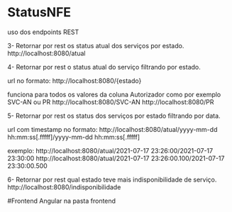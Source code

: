 # StatusNFE

uso dos endpoints REST

3- Retornar por rest os status atual dos serviços por estado.
http://localhost:8080/atual

4- Retornar por rest o status atual do serviço filtrando por estado.

url no formato:
http://localhost:8080/{estado}

funciona para todos os valores da coluna Autorizador como por exemplo SVC-AN ou PR
http://localhost:8080/SVC-AN
http://localhost:8080/PR

5- Retornar por rest os status dos serviços por estado filtrando por data.

url com timestamp no formato:
http://localhost:8080/atual/yyyy-mm-dd hh:mm:ss[.fffff]/yyyy-mm-dd hh:mm:ss[.fffff]

exemplo:
http://localhost:8080/atual/2021-07-17 23:26:00/2021-07-17 23:30:00
http://localhost:8080/atual/2021-07-17 23:26:00.100/2021-07-17 23:30:00.500

6- Retornar por rest qual estado teve mais indisponibilidade de serviço.
http://localhost:8080/indisponibilidade

#Frontend Angular na pasta frontend
